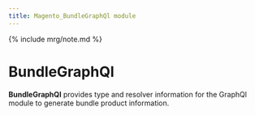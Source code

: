 ```yaml
---
title: Magento_BundleGraphQl module
---
```


{% include mrg/note.md %}

# BundleGraphQl

**BundleGraphQl** provides type and resolver information for the GraphQl module
to generate bundle product information.


